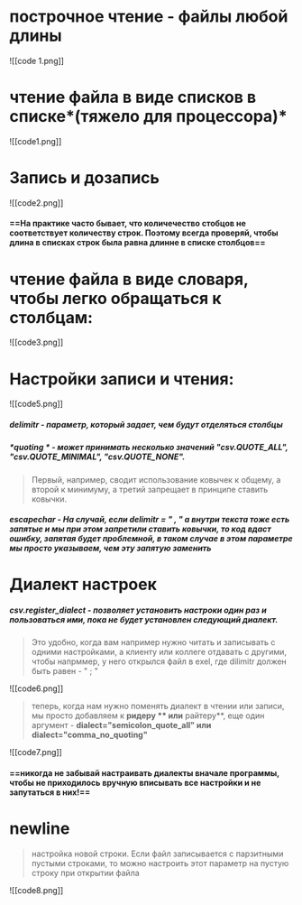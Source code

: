 # построчное чтение - файлы любой длины

![[code 1.png]]

# чтение файла в виде списков в списке*(тяжело для процессора)*
![[code1.png]]

# Запись и дозапись
![[code2.png]]

#### ==На практике часто бывает, что количечество стобцов не соответствует количеству строк. Поэтому всегда проверяй, чтобы длина в списках строк была равна длинне в списке столбцов==




# чтение файла в виде словаря, чтобы легко обращаться к столбцам:

![[code3.png]]



# Настройки записи и чтения:
![[code5.png]]

##### *delimitr* - параметр, который задает, чем будут отделяться столбцы

#####  *quoting * -  может принимать несколько значений "csv.QUOTE_ALL", "csv.QUOTE_MINIMAL", "csv.QUOTE_NONE".  

> Первый, например, сводит использование ковычек к общему, а второй к минимуму, а третий запрещает в принципе ставить ковычки.

##### *escapechar* - На случай, если delimitr = " , " а внутри текста тоже есть запятые и мы при этом запретили ставить ковычки, то код вдаст ошибку, запятая будет проблемной, в таком случае в этом параметре мы просто указываем, чем эту запятую заменить

# Диалект настроек

##### *csv.register_dialect* - позволяет установить настроки один раз и пользоваться ими, пока не будет установлен следующий диалект. 

> Это удобно, когда вам например нужно читать и записывать с одними настройками, а клиенту или коллеге отдавать с другими, чтобы напрммер, у него открылся файл в exel, где dilimitr должен быть равен - " ; "

![[code6.png]]

> теперь, когда нам нужно поменять диалект в чтении или записи, мы просто добавляем к **ридеру ** или** райтеру**, еще один аргумент - **dialect="semicolon_quote_all" или dialect="comma_no_quoting"**

![[code7.png]]
#### ==никогда не забывай настраивать диалекты вначале программы, чтобы не приходилось вручную вписывать все настройки и не запутаться в них!==


# newline
> настройка новой строки. Если файл записывается с парзитными пустыми строками, то можно настроить этот параметр на пустую строку при открытии файла

![[code8.png]]